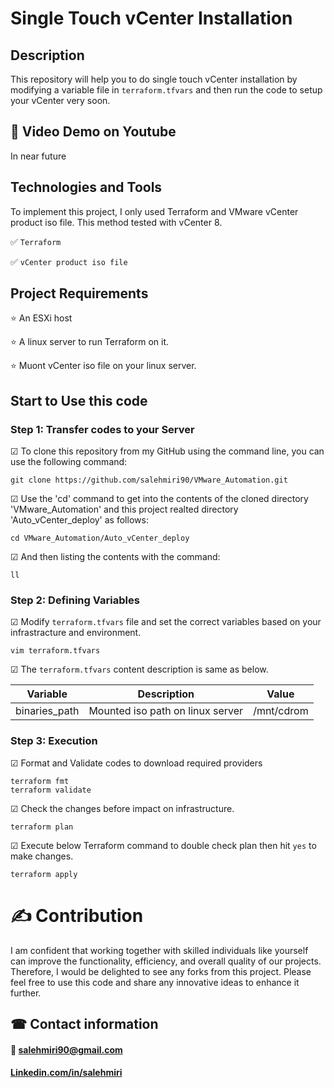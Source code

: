 # Single Touch vCenter Installation
## Description
This repository will help you to do single touch vCenter installation by modifying a variable file in `terraform.tfvars` and then run the code to setup your vCenter very soon. 

## 🎥 Video Demo on Youtube
In near future

## Technologies and Tools
To implement this project, I only used Terraform and VMware vCenter product iso file. This method tested with vCenter 8.  

✅ `Terraform`

✅ `vCenter product iso file`

## Project Requirements
⭐ An ESXi host

⭐ A linux server to run Terraform on it.

⭐ Muont vCenter iso file on your linux server.

## Start to Use this code
### Step 1: Transfer codes to your Server
&#9745; To clone this repository from my GitHub using the command line, you can use the following command:
````
git clone https://github.com/salehmiri90/VMware_Automation.git
````

&#9745; Use the 'cd' command to get into the contents of the cloned directory 'VMware_Automation' and this project realted directory 'Auto_vCenter_deploy' as follows: 
````
cd VMware_Automation/Auto_vCenter_deploy
````

&#9745; And then listing the contents with the command: 
````
ll
````

### Step 2: Defining Variables
&#9745; Modify `terraform.tfvars` file and set the correct variables based on your infrastracture and environment.
````
vim terraform.tfvars
````

&#9745; The `terraform.tfvars` content description is same as below.

| Variable | Description | Value |
| -------- | -------- | -------- |
| binaries_path | Mounted iso path on linux server | /mnt/cdrom | 

### Step 3: Execution
&#9745; Format and Validate codes to download required providers
```
terraform fmt
terraform validate
```

&#9745; Check the changes before impact on infrastructure.
```
terraform plan
```
&#9745; Execute below Terraform command to double check plan then hit `yes` to make changes. 
```
terraform apply
```

# ✍ Contribution
I am confident that working together with skilled individuals like yourself can improve the functionality, efficiency, and overall quality of our projects. Therefore, I would be delighted to see any forks from this project. Please feel free to use this code and share any innovative ideas to enhance it further.

## ☎ Contact information
#### 📧 salehmiri90@gmail.com
#### [Linkedin.com/in/salehmiri](https://www.linkedin.com/in/salehmiri)
